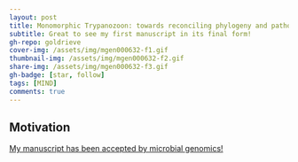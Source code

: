 ```yaml
---
layout: post
title: Monomorphic Trypanozoon: towards reconciling phylogeny and pathologies 
subtitle: Great to see my first manuscript in its final form!
gh-repo: goldrieve
cover-img: /assets/img/mgen000632-f1.gif
thumbnail-img: /assets/img/mgen000632-f2.gif
share-img: /assets/img/mgen000632-f3.gif
gh-badge: [star, follow]
tags: [MIND]
comments: true
---
```


## Motivation

[My manuscript has been accepted by microbial genomics!](https://www.microbiologyresearch.org/content/journal/mgen/10.1099/mgen.0.000632)
